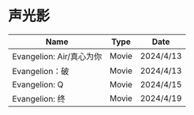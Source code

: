 # 声光影

| Name                     | Type  | Date      |
| ------------------------ | ----- | --------- |
| Evangelion: Air/真心为你 | Movie | 2024/4/13 |
| Evangelion：破           | Movie | 2024/4/13 |
| Evangelion: Q            | Movie | 2024/4/15 |
| Evangelion: 终           | Movie | 2024/4/19 |